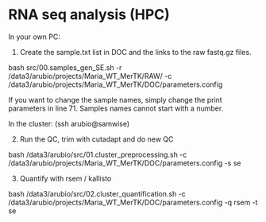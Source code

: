 # RNA seq analysis (HPC)

In your own PC: 
1. Create the sample.txt list in DOC and the links to the raw fastq.gz files.

bash src/00.samples_gen_SE.sh -r /data3/arubio/projects/Maria_WT_MerTK/RAW/ -c /data3/arubio/projects/Maria_WT_MerTK/DOC/parameters.config

If you want to change the sample names, simply change the print parameters in line 71. Samples names cannot start with a number.

In the cluster: (ssh arubio@samwise)

2. Run the QC, trim with cutadapt and do new QC

bash /data3/arubio/src/01.cluster_preprocessing.sh -c /data3/arubio/projects/Maria_WT_MerTK/DOC/parameters.config -s se

3. Quantify with rsem / kallisto

bash /data3/arubio/src/02.cluster_quantification.sh -c /data3/arubio/projects/Maria_WT_MerTK/DOC/parameters.config -q rsem -t se